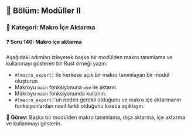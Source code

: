 ## 📘 Bölüm: Modüller II  
### 🔹 Kategori: Makro İçe Aktarma  
#### ❓ Soru 140: Makro içe aktarma

Aşağıdaki adımları izleyerek başka bir modülden makro tanımlama ve kullanmayı gösteren bir Rust örneği yazın:

- `#[macro_export]` ile herkese açık bir makro tanımlayan bir modül oluşturun.
- Makroyu `main` fonksiyonuna `use` ile aktarın.
- Makroyu `main` fonksiyonunda kullanın.
- `#[macro_export]`'un neden gerekli olduğunu ve makro içe aktarmanın fonksiyonlardan nasıl farklı olduğunu kısaca açıklayın.

🔧 **Görev:** Başka bir modülden makro tanımlama, dışa aktarma, içe aktarma ve kullanmayı gösterin.
